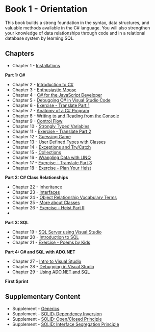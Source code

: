 # Book 1 - Orientation

This book builds a strong foundation in the syntax, data structures, and valuable methods available in the C# language. You will also strengthen your knowledge of data relationships through code and in a relational database system by learning SQL.

## Chapters

* Chapter 1 - [Installations](./chapters/INSTALLATIONS.md)

**Part 1: C#**

* Chapter 2 - [Introduction to C#](./chapters/CSHARP_INTRO.md)
* Chapter 3 - [Enthusiastic Moose](./chapters/ENTHUSIASTIC_MOOSE.md)
* Chapter 4 - [C# for the JavaScript Developer](./chapters/CSHARP_JAVASCRIPT_COMPARISON.md)
* Chapter 5 - [Debugging C# in Visual Studio Code](./chapters/DEBUGGING_VSCODE.md)
* Chapter 6 - [Exercise - Translate Part 1](./chapters/TRANSLATE_CSHARP_JAVASCRIPT.md)
* Chapter 7 - [Anatomy of a C# Program](./chapters/ANATOMY_OF_CSHARP_APP.md)
* Chapter 8 - [Writing to and Reading from the Console](./chapters/CONSOLE.md)
* Chapter 9 - [Control Flow](./chapters/CONTROL_FLOW.md)
* Chapter 10 - [Strongly Typed Variables](./chapters/STRONGLY_TYPED_VARIABLES.md)
* Chapter 11 - [Exercise - Translate Part 2](./chapters/TRANSLATE_CSHARP_JAVASCRIPT.md)
* Chapter 12 - [Guessing Game](./chapters/GUESSING_GAME_EXERCISE.md)
* Chapter 13 - [User Defined Types with Classes](./chapters/CLASS_BASICS.md)
* Chapter 14 - [Exceptions and Try/Catch](./chapters/TRY_CATCH_INTRO.md)
* Chapter 15 - [Collections](./chapters/COLLECTIONS.md)
* Chapter 16 - [Wrangling Data with LINQ](./chapters/LINQ_INTRO.md)
* Chapter 17 - [Exercise - Translate Part 3](./chapters/TRANSLATE_CSHARP_JAVASCRIPT.md)
* Chapter 18 - [Exercise - Plan Your Heist](./chapters/PLAN_YOUR_HEIST.md)


**Part 2: C# Class Relationships**

* Chapter 22 - [Inheritance](./chapters/INHERITANCE_INTRO.md)
* Chapter 23 - [Interfaces](./chapters/INTERFACES_INTRO.md)
* Chapter 24 - [Object Relationship Vocabulary Terms](./chapters/RELATIONSHIPS.md)
* Chapter 25 - [More about Classes](./chapters/CLASS_ADVANCED.md)
* Chapter 26 - [Exercise - Heist Part II](./chapters/CLASSIC_HEIST.md)
* 
**Part 3: SQL**

* Chapter 19 - [SQL Server using Visual Studio](./chapters/SQL_SERVER_AND_VISUAL_STUDIO.md)
* Chapter 20 - [Introduction to SQL](./chapters/SQL_INTRO.md)
* Chapter 21 - [Exercise - Poems by Kids](./chapters/SQL_EXERCISE_POKI.md)



**Part 4: C# and SQL with ADO<span>.NET</span>**

* Chapter 27 - [Intro to Visual Studio](./chapters/VISUAL_STUDIO.md)
* Chapter 28 - [Debugging in Visual Studio](./chapters/DEBUGGING_VS.md)
* Chapter 29 - [Using ADO.NET and SQL](./chapters/ADONET_INTRO.md)

**First Sprint**

## Supplementary Content

* Supplement - [Generics](./chapters/GENERICS_INTRO.md)
* Supplement - [SOLID: Dependency Inversion](./chapters/DEPENDENCY_INVERSION.md)
* Supplement - [SOLID: Open/Closed Principle](./chapters/OPEN_CLOSED_PRINCIPLE.md)
* Supplement - [SOLID: Interface Segregation Principle](./chapters/INTERFACE_SEGREGATION_PRINCIPLE.md)
